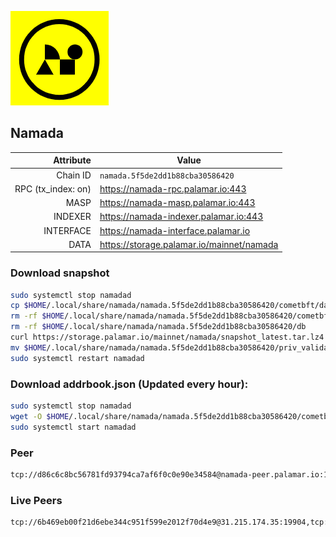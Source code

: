![Logo](https://raw.githubusercontent.com/Pa1amar/mainnets/refs/heads/main/namada/logo.png)
## Namada
| Attribute | Value |
|----------:|-------|
| Chain ID         | `namada.5f5de2dd1b88cba30586420` |
| RPC (tx_index: on)  | https://namada-rpc.palamar.io:443 |
| MASP  | https://namada-masp.palamar.io:443 |
| INDEXER | https://namada-indexer.palamar.io:443 |
| INTERFACE | https://namada-interface.palamar.io |
| DATA | https://storage.palamar.io/mainnet/namada |

### Download snapshot
```bash
sudo systemctl stop namadad
cp $HOME/.local/share/namada/namada.5f5de2dd1b88cba30586420/cometbft/data/priv_validator_state.json $HOME/.local/share/namada/namada.5f5de2dd1b88cba30586420/priv_validator_state.json.backup
rm -rf $HOME/.local/share/namada/namada.5f5de2dd1b88cba30586420/cometbft/data
rm -rf $HOME/.local/share/namada/namada.5f5de2dd1b88cba30586420/db
curl https://storage.palamar.io/mainnet/namada/snapshot_latest.tar.lz4 | lz4 -dc - | tar -xf - -C $HOME/.local/share/namada/namada.5f5de2dd1b88cba30586420/
mv $HOME/.local/share/namada/namada.5f5de2dd1b88cba30586420/priv_validator_state.json.backup $HOME/.local/share/namada/namada.5f5de2dd1b88cba30586420/cometbft/data/priv_validator_state.json
sudo systemctl restart namadad
```
### Download addrbook.json (Updated every hour):
```bash
sudo systemctl stop namadad
wget -O $HOME/.local/share/namada/namada.5f5de2dd1b88cba30586420/cometbft/config/addrbook.json https://storage.palamar.io/mainnet/namada/addrbook.json
sudo systemctl start namadad
```
### Peer
```bash
tcp://d86c6c8bc56781fd93794ca7af6f0c0e90e34584@namada-peer.palamar.io:16656
```








































































































































































































































































































































































































































































































































































































































































































































































































































































































































































































































































































































































































































































































































































































































































































































































































































































































































































































































































































































































































































































































































































































































































































































































































































































































































































































































### Live Peers
```
tcp://6b469eb00f21d6ebe344c951f599e2012f70d4e9@31.215.174.35:19904,tcp://219c4c2475048dbaa9e01d20ebd82b913958b4d8@72.46.84.33:16656,tcp://645f6ab7910801304cd264b129030c848243ca6b@142.132.194.124:19904,tcp://53b91a7a3929ced6d61c8ec3ca85502803a1f3e3@167.235.35.48:26656,tcp://761c832e006e7c35557a05c339c133862a196f59@46.105.223.122:26656,tcp://9cd2beecd02e5cbfbf4fd046eb4a7648a506d1a3@57.129.44.188:26656,tcp://2f32fc015e29e942ccefca600a8ec8bf828ba848@65.108.201.106:26656,tcp://80d304eef7005692156e5e4c56eb827ecef06538@135.181.57.156:20056,tcp://ab43fd9310965ac7eca31f93cf61c2544557b99f@103.208.85.24:26656,tcp://96f7945f9470faacce66888d798bf1f131913b6c@62.210.95.44:26656,tcp://74184876d3b02a7d622f177779a416aa66964bdd@51.91.105.170:26656,tcp://5c479b8d9969bb901897ebed40fc197d507f007c@54.38.157.135:26656,tcp://a8187523daabbc053ec992cde9975f65a085da25@46.4.29.231:5000,tcp://478de66fe39df43a60f5850e5b99da4edd14de85@212.51.129.72:26706,tcp://904a389dd47dd0af68eb9aa645a605b72ecc22a3@154.26.136.5:11656,tcp://329bb38591a88f24d347f9c60e1e5ba073bba1c5@65.109.158.190:26656,tcp://c4deb6863d50bcdd9d20b02303d010090908d6d2@192.64.82.62:26656
```
